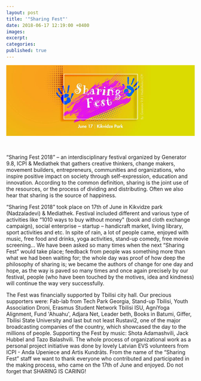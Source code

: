 ```yaml
---
layout: post
title: '"Sharing Fest"'
date: 2018-06-17 12:19:00 +0400
images:
excerpt:
categories:
published: true
---
```


![](/uploads/35544081-10216581498555329-511217368693735424-n.jpg)

&nbsp;

“Sharing Fest 2018” – an interdisciplinary festival organized by Generator 9.8, ICPI & Mediathek that gathers creative thinkers, change makers, movement builders, entrepreneurs, communities and organizations, who inspire positive impact on society through self-expression, education and innovation. According to the common definition, sharing is the joint use of the resources, or the process of dividing and distributing. Often we also hear that sharing is the source of happiness.&nbsp;

“Sharing Fest 2018” took place on 17th of June in Kikvidze park (Nadzaladevi) & Mediathek. Festival included different and various type of activities like “1010 ways to buy without money" (book and cloth exchange campaign), social enterprise – startup – handicraft market, living library, sport activities and etc. In spite of rain, a lot of people came, enjoyed with music, free food and drinks, yoga activities, stand-up comedy, free movie screening… We have been asked so many times when the next “Sharing Fest” would take place; feedback from people was something more than what we had been waiting for; the whole day was proof of how deep the philosophy of sharing is; we became the authors of change for one day and hope, as the way is paved so many times and once again precisely by our festival, people (who have been touched by the motives, idea and kindness) will continue the way very successfully.

The Fest was financially supported by Tbilisi city hall. Our precious supporters were: Fab-lab from Tech Park Georgia, Stand-up Tbilisi, Youth Association Droni, Erasmus Student Network Tbilisi ISU, AgniYoga Alignment, Fund 'Ahuahu', Adjara Net, Leader beth, Books in Batumi, Giffer, Tbilisi State University and last but not least Rustavi2, one of the major broadcasting companies of the country, which showcased the day to the millions of people. Supporting the Fest by music: Shota Adamashvili, Jack Hubbel and Tazo Balashvili. The whole process of organizational work as a personal project initiative was done by lovely Latvian EVS volunteers from ICPI - Anda Upeniece and Artis Kundrāts. From the name of the “Sharing Fest” staff we want to thank everyone who contributed and participated in the making process, who came on the 17th of June and enjoyed. Do not forget that SHARING IS CARING!